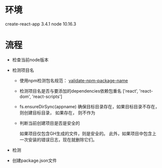 <!--
 * @Description: 
 * @Author: qiaolingniu
 * @Date: 2020-06-12 17:26:08
 * @LastEditors: qiaolingniu
 * @LastEditTime: 2020-06-17 10:08:07
 * @FilePath: /Learning/框架:库/create-react-app/sourceCode.md
--> 
# 环境
create-react-app  3.4.1
node 10.16.3

# 流程
- 检查当前node版本

- 检测项目名

  - 使用npm检测包名规范： <a href="https://github.com/npm/validate-npm-package-name">validate-npm-package-name</a>

  - 检测项目名是否与要添加的dependencies依赖包重名
    ['react', 'react-dom', 'react-scripts']

  - fs.ensureDirSync(appname) 确保目标目录存在，如果目标目录不存在，则创建目标目录， 如果存在， 则不作为

  - 判断当前创建项目是否是安全的

    如果项目仅包含GH生成的文件，则是安全的。
  此外，如果项目中包含上一次安装的错误日志，现在就删除它们。

- 检测
- 创建package.json文件

